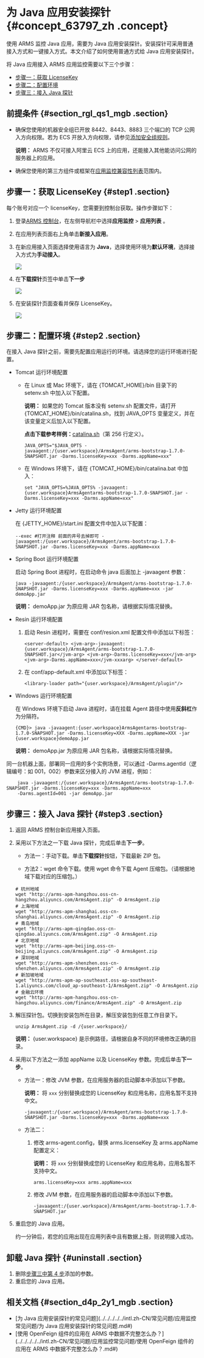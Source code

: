 # 为 Java 应用安装探针 {#concept_63797_zh .concept}

使用 ARMS 监控 Java 应用，需要为 Java 应用安装探针。安装探针可采用普通接入方式和一键接入方式。本文介绍了如何使用普通方式给 Java 应用安装探针。

将 Java 应用接入 ARMS 应用监控需要以下三个步骤：

-   [步骤一：获取 LicenseKey](#step1)
-   [步骤二：配置环境](#step2)
-   [步骤三：接入 Java 探针](#step3)

## 前提条件 {#section_rgl_qs1_mgb .section}

-   确保您使用的机器安全组已开放 8442、8443、8883 三个端口的 TCP 公网入方向权限。若为 ECS 开放入方向权限，请参见[添加安全组规则](../../../../../intl.zh-CN/安全/安全组/添加安全组规则.md#)。

    **说明：** ARMS 不仅可接入阿里云 ECS 上的应用，还能接入其他能访问公网的服务器上的应用。

-   确保您使用的第三方组件或框架在[应用监控兼容性列表](intl.zh-CN/应用监控/应用监控兼容性列表.md#)范围内。


## 步骤一：获取 LicenseKey {#step1 .section}

每个账号对应一个 licenseKey，您需要到控制台获取。操作步骤如下：

1.  登录[ARMS 控制台](https://arms-intl.console.aliyun.com/#/home)，在左侧导航栏中选择**应用监控** \> **应用列表** 。
2.  在应用列表页面右上角单击**新接入应用**。

3.  在新应用接入页面选择使用语言为 **Java**，选择使用环境为**默认环境**，选择接入方式为**手动接入**。

    ![](http://static-aliyun-doc.oss-cn-hangzhou.aliyuncs.com/assets/img/152228/155531268044353_zh-CN.png)

4.  在**下载探针**页签中单击**下一步** 

    ![](http://static-aliyun-doc.oss-cn-hangzhou.aliyuncs.com/assets/img/152228/155531268144364_zh-CN.png)

5.  在安装探针页面查看并保存 LicenseKey。

    ![](http://static-aliyun-doc.oss-cn-hangzhou.aliyuncs.com/assets/img/152228/155531268142270_zh-CN.png)


## 步骤二：配置环境 {#step2 .section}

在接入 Java 探针之前，需要先配置应用运行的环境。请选择您的运行环境进行配置。

-   Tomcat 运行环境配置

    -   在 Linux 或 Mac 环境下，请在 \{TOMCAT\_HOME\}/bin 目录下的 setenv.sh 中加入以下配置。

        **说明：** 如果您的 Tomcat 版本没有 setenv.sh 配置文件，请打开 \{TOMCAT\_HOME\}/bin/catalina.sh，找到 JAVA\_OPTS 变量定义，并在该变量定义后加入以下配置。

        **点击下载参考样例：**[catalina.sh](https://arms-public.oss-cn-shanghai.aliyuncs.com/arms-agent/catalina.sh)（第 256 行定义）。

        ```
        JAVA_OPTS="$JAVA_OPTS -javaagent:/{user.workspace}/ArmsAgent/arms-bootstrap-1.7.0-SNAPSHOT.jar -Darms.licenseKey=xxx -Darms.appName=xxx" 
        ```

    -   在 Windows 环境下，请在 \{TOMCAT\_HOME\}/bin/catalina.bat 中加入：

        ```
        set "JAVA_OPTS=%JAVA_OPTS% -javaagent:{user.workspace}ArmsAgentarms-bootstrap-1.7.0-SNAPSHOT.jar -Darms.licenseKey=xxx -Darms.appName=xxx" 
        ```

-   Jetty 运行环境配置

    在 \{JETTY\_HOME\}/start.ini 配置文件中加入以下配置：

    ```
    --exec #打开注释 前面的井号去掉即可 -javaagent:/{user.workspace}/ArmsAgent/arms-bootstrap-1.7.0-SNAPSHOT.jar -Darms.licenseKey=xxx -Darms.appName=xxx 
    ```

-   Spring Boot 运行环境配置

    启动 Spring Boot 进程时，在启动命令 java 后面加上 -javaagent 参数：

    ```
    java -javaagent:/{user.workspace}/ArmsAgent/arms-bootstrap-1.7.0-SNAPSHOT.jar -Darms.licenseKey=xxx -Darms.appName=xxx -jar demoApp.jar 
    ```

    **说明：** demoApp.jar 为原应用 JAR 包名称，请根据实际情况替换。

-   Resin 运行环境配置

    1.  启动 Resin 进程时，需要在 conf/resion.xml 配置文件中添加以下标签：

        ```
        <server-default> <jvm-arg>-javaagent:{user.workspace}/ArmsAgent/arms-bootstrap-1.7.0-SNAPSHOT.jar</jvm-arg> <jvm-arg>-Darms.licenseKey=xxx</jvm-arg> <jvm-arg>-Darms.appName=xxx</jvm-xxxarg> </server-default> 
        ```

    2.  在 conf/app-default.xml 中添加以下标签：

        ```
        <library-loader path="{user.workspace}/ArmsAgent/plugin"/> 
        ```

-   Windows 运行环境配置

    在 Windows 环境下启动 Java 进程时，请在挂载 Agent 路径中使用**反斜杠**作为分隔符。

    ```
    {CMD}> java -javaagent:{user.workspace}ArmsAgentarms-bootstrap-1.7.0-SNAPSHOT.jar -Darms.licenseKey=XXX -Darms.appName=XXX -jar {user.workspace}demoApp.jar 
    ```

    **说明：** demoApp.jar 为原应用 JAR 包名称，请根据实际情况替换。


同一台机器上面，部署同一应用的多个实例场景，可以通过 -Darms.agentId（逻辑编号：如 001，002）参数来区分接入的 JVM 进程，例如：

```
    java -javaagent:/{user.workspace}/ArmsAgent/arms-bootstrap-1.7.0-SNAPSHOT.jar -Darms.licenseKey=xxx -Darms.appName=xxx 
    -Darms.agentId=001 -jar demoApp.jar
```

## 步骤三：接入 Java 探针 {#step3 .section}

1.  返回 ARMS 控制台新应用接入页面。

2.  采用以下方法之一下载 Java 探针，完成后单击**下一步**。

    -   方法一：手动下载。单击**下载探针**按钮，下载最新 ZIP 包。

    -   方法2：wget 命令下载。使用 wget 命令下载 Agent 压缩包。（请根据地域下载对应的压缩包。）

    ```
    # 杭州地域
    wget "http://arms-apm-hangzhou.oss-cn-hangzhou.aliyuncs.com/ArmsAgent.zip" -O ArmsAgent.zip
    # 上海地域
    wget "http://arms-apm-shanghai.oss-cn-shanghai.aliyuncs.com/ArmsAgent.zip" -O ArmsAgent.zip
    # 青岛地域
    wget "http://arms-apm-qingdao.oss-cn-qingdao.aliyuncs.com/ArmsAgent.zip" -O ArmsAgent.zip
    # 北京地域
    wget "http://arms-apm-beijing.oss-cn-beijing.aliyuncs.com/ArmsAgent.zip" -O ArmsAgent.zip
    # 深圳地域
    wget "http://arms-apm-shenzhen.oss-cn-shenzhen.aliyuncs.com/ArmsAgent.zip" -O ArmsAgent.zip
    # 新加坡地域
    wget "http://arms-apm-ap-southeast.oss-ap-southeast-1.aliyuncs.com/cloud_ap-southeast-1/ArmsAgent.zip" -O ArmsAgent.zip
    # 金融云环境
    wget "http://arms-apm-hangzhou.oss-cn-hangzhou.aliyuncs.com/finance/ArmsAgent.zip" -O ArmsAgent.zip
    ```

3.  解压探针包。切换到安装包所在目录，解压安装包到任意工作目录下。

    ```
    unzip ArmsAgent.zip -d /{user.workspace}/ 
    ```

    **说明：** \{user.workspace\} 是示例路径，请根据自身不同的环境修改正确的目录。

4.  采用以下方法之一添加 appName 以及 LicenseKey 参数。完成后单击**下一步**。

    -   方法一：修改 JVM 参数，在应用服务器的启动脚本中添加以下参数。

        **说明：** 将 `xxx` 分别替换成您的 LicenseKey 和应用名称，应用名暂不支持中文。

        ```
        -javaagent:/{user.workspace}/ArmsAgent/arms-bootstrap-1.7.0-SNAPSHOT.jar -Darms.licenseKey=xxx -Darms.appName=xxx 
        ```

    -   方法二：

        1.  修改 arms-agent.config，替换 arms.licenseKey 及 arms.appName 配置定义：

            **说明：** 将 `xxx` 分别替换成您的 LicenseKey 和应用名称，应用名暂不支持中文。

            ```
            arms.licenseKey=xxx arms.appName=xxx 
            ```

        2.  修改 JVM 参数，在应用服务器的启动脚本中添加以下参数。

            ```
            -javaagent:/{user.workspace}/ArmsAgent/arms-bootstrap-1.7.0-SNAPSHOT.jar 
            ```

5.  重启您的 Java 应用。

    约一分钟后，若您的应用出现在应用列表中且有数据上报，则说明接入成功。


## 卸载 Java 探针 {#uninstall .section}

1.  删除[步骤三中第 4 步](#step4)添加的参数。
2.  重启您的 Java 应用。

## 相关文档 {#section_d4p_2y1_mgb .section}

-   [为 Java 应用安装探针的常见问题](../../../../../intl.zh-CN/常见问题/应用监控常见问题/为 Java 应用安装探针的常见问题.md#)
-   [使用 OpenFeign 组件的应用在 ARMS 中数据不完整怎么办？](../../../../../intl.zh-CN/常见问题/应用监控常见问题/使用 OpenFeign 组件的应用在 ARMS 中数据不完整怎么办？.md#)


